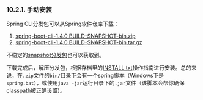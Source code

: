 ### 10.2.1. 手动安装

Spring CLI分发包可以从Spring软件仓库下载：

1. [spring-boot-cli-1.4.0.BUILD-SNAPSHOT-bin.zip](http://repo.spring.io/snapshot/org/springframework/boot/spring-boot-cli/1.4.0.BUILD-SNAPSHOT/spring-boot-cli-1.4.0.BUILD-SNAPSHOT-bin.zip)
2. [spring-boot-cli-1.4.0.BUILD-SNAPSHOT-bin.tar.gz](http://repo.spring.io/snapshot/org/springframework/boot/spring-boot-cli/1.3.0.BUILD-SNAPSHOT/spring-boot-cli-1.4.0.BUILD-SNAPSHOT-bin.tar.gz)

不稳定的[snapshot分发包](http://repo.spring.io/snapshot/org/springframework/boot/spring-boot-cli/)也可以获取到。

下载完成后，解压分发包，根据存档里的[INSTALL.txt](http://raw.github.com/spring-projects/spring-boot/master/spring-boot-cli/src/main/content/INSTALL.txt)操作指南进行安装。总的来说，在`.zip`文件的`bin/`目录下会有一个spring脚本（Windows下是`spring.bat`），或使用`java -jar`运行目录下的`.jar`文件（该脚本会帮你确保classpath被正确设置）。
